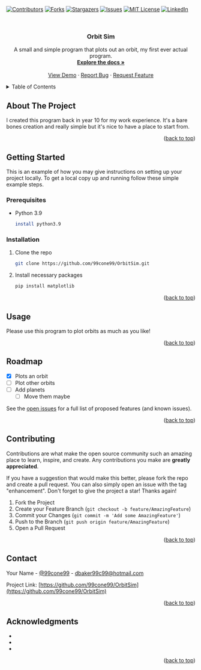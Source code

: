 <div id="top"></div>
<!--
*** Thanks for checking out the Best-README-Template. If you have a suggestion
*** that would make this better, please fork the repo and create a pull request
*** or simply open an issue with the tag "enhancement".
*** Don't forget to give the project a star!
*** Thanks again! Now go create something AMAZING! :D
-->



<!-- PROJECT SHIELDS -->
<!--
*** I'm using markdown "reference style" links for readability.
*** Reference links are enclosed in brackets [ ] instead of parentheses ( ).
*** See the bottom of this document for the declaration of the reference variables
*** for contributors-url, forks-url, etc. This is an optional, concise syntax you may use.
*** https://www.markdownguide.org/basic-syntax/#reference-style-links
-->
[![Contributors][contributors-shield]][contributors-url]
[![Forks][forks-shield]][forks-url]
[![Stargazers][stars-shield]][stars-url]
[![Issues][issues-shield]][issues-url]
[![MIT License][license-shield]][license-url]
[![LinkedIn][linkedin-shield]][linkedin-url]



<!-- PROJECT LOGO -->
<br />
<div align="center">
  

<h3 align="center">Orbit Sim</h3>

  <p align="center">
    A small and simple program that plots out an orbit, my first ever actual program.
    <br />
    <a href="https://github.com/99cone99/OrbitSim"><strong>Explore the docs »</strong></a>
    <br />
    <br />
    <a href="https://github.com/99cone99/OrbitSim">View Demo</a>
    ·
    <a href="https://github.com/99cone99/OrbitSim/issues">Report Bug</a>
    ·
    <a href="https://github.com/99cone99/OrbitSim/issues">Request Feature</a>
  </p>
</div>



<!-- TABLE OF CONTENTS -->
<details>
  <summary>Table of Contents</summary>
  <ol>
    <li>
      <a href="#about-the-project">About The Project</a>
      <ul>
        <li><a href="#built-with">Built With</a></li>
      </ul>
    </li>
    <li>
      <a href="#getting-started">Getting Started</a>
      <ul>
        <li><a href="#prerequisites">Prerequisites</a></li>
        <li><a href="#installation">Installation</a></li>
      </ul>
    </li>
    <li><a href="#usage">Usage</a></li>
    <li><a href="#roadmap">Roadmap</a></li>
    <li><a href="#contributing">Contributing</a></li>
    <li><a href="#license">License</a></li>
    <li><a href="#contact">Contact</a></li>
    <li><a href="#acknowledgments">Acknowledgments</a></li>
  </ol>
</details>



<!-- ABOUT THE PROJECT -->
## About The Project

I created this program back in year 10 for my work experience. It's a bare bones creation and really simple but it's nice to have a place to start from.

<p align="right">(<a href="#top">back to top</a>)</p>



<!-- GETTING STARTED -->
## Getting Started

This is an example of how you may give instructions on setting up your project locally.
To get a local copy up and running follow these simple example steps.

### Prerequisites


* Python 3.9
  ```sh
  install python3.9
  ```

### Installation

1. Clone the repo
   ```sh
   git clone https://github.com/99cone99/OrbitSim.git
   ```
2. Install necessary packages
   ```sh
   pip install matplotlib
   ```

<p align="right">(<a href="#top">back to top</a>)</p>



<!-- USAGE EXAMPLES -->
## Usage

Please use this program to plot orbits as much as you like!



<p align="right">(<a href="#top">back to top</a>)</p>



<!-- ROADMAP -->
## Roadmap

- [x] Plots an orbit
- [ ] Plot other orbits
- [ ] Add planets
    - [ ] Move them maybe

See the [open issues](https://github.com/99cone99/OrbitSim/issues) for a full list of proposed features (and known issues).

<p align="right">(<a href="#top">back to top</a>)</p>



<!-- CONTRIBUTING -->
## Contributing

Contributions are what make the open source community such an amazing place to learn, inspire, and create. Any contributions you make are **greatly appreciated**.

If you have a suggestion that would make this better, please fork the repo and create a pull request. You can also simply open an issue with the tag "enhancement".
Don't forget to give the project a star! Thanks again!

1. Fork the Project
2. Create your Feature Branch (`git checkout -b feature/AmazingFeature`)
3. Commit your Changes (`git commit -m 'Add some AmazingFeature'`)
4. Push to the Branch (`git push origin feature/AmazingFeature`)
5. Open a Pull Request

<p align="right">(<a href="#top">back to top</a>)</p>


<!-- CONTACT -->
## Contact

Your Name - [@99cone99](https://twitter.com/99cone99) - dbaker99c99@hotmail.com

Project Link: [https://github.com/99cone99/OrbitSim](https://github.com/99cone99/OrbitSim)

<p align="right">(<a href="#top">back to top</a>)</p>



<!-- ACKNOWLEDGMENTS -->
## Acknowledgments

* []()
* []()
* []()

<p align="right">(<a href="#top">back to top</a>)</p>



<!-- MARKDOWN LINKS & IMAGES -->
<!-- https://www.markdownguide.org/basic-syntax/#reference-style-links -->
[contributors-shield]: https://img.shields.io/github/contributors/99cone99/OrbitSim.svg?style=for-the-badge
[contributors-url]: https://github.com/99cone99/OrbitSim/graphs/contributors
[forks-shield]: https://img.shields.io/github/forks/99cone99/OrbitSim.svg?style=for-the-badge
[forks-url]: https://github.com/99cone99/OrbitSim/network/members
[stars-shield]: https://img.shields.io/github/stars/99cone99/OrbitSim.svg?style=for-the-badge
[stars-url]: https://github.com/99cone99/OrbitSim/stargazers
[issues-shield]: https://img.shields.io/github/issues/99cone99/OrbitSim.svg?style=for-the-badge
[issues-url]: https://github.com/99cone99/OrbitSim/issues
[license-shield]: https://img.shields.io/github/license/99cone99/OrbitSim.svg?style=for-the-badge
[license-url]: https://github.com/99cone99/OrbitSim/blob/master/LICENSE.txt
[linkedin-shield]: https://img.shields.io/badge/-LinkedIn-black.svg?style=for-the-badge&logo=linkedin&colorB=555
[linkedin-url]: https://linkedin.com/in/99cone99
[product-screenshot]: images/screenshot.png
